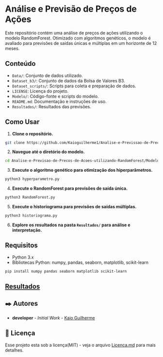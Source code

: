 # Análise e Previsão de Preços de Ações

Este repositório contém uma análise de preços de ações utilizando o modelo RandomForest. Otimizado com algoritmos genéticos, o modelo é avaliado para previsões de saídas únicas e múltiplas em um horizonte de 12 meses.

## Conteúdo

- `Data/`: Conjunto de dados utilizado.
- `Dataset_b3/`: Conjunto de dados da Bolsa de Valores B3.
- `Dataset_scripts/`: Scripts para coleta e preparação de dados.
- `LICENSE`: Licença do projeto.
- `Modelo/`: Código-fonte e scripts do modelo.
- `README.md`: Documentação e instruções de uso.
- `Resultados/`: Resultados das previsões.

## Como Usar

1. **Clone o repositório.**

```bash
git clone https://github.com/Kaioguilherme1/Analise-e-Previssao-de-Precos-de-Acoes-utilizando-RandomForest.git
```

2. **Navegue até o diretório do modelo.**

```bash
cd Analise-e-Previsao-de-Precos-de-Acoes-utilizando-RandomForest/Modelo
```

3. **Execute o algoritmo genético para otimização dos hiperparâmetros.**

```bash
python3 hyperparametro.py
```

4. **Execute o RandomForest para previsões de saída única.**

```bash
python3 RandomForest.py
```

5. **Execute o historiograma para previsões de saídas múltiplas.**

```bash
python3 historiograma.py
```

6. **Explore os resultados na pasta `Resultados/` para análise e interpretação.**

## Requisitos

- Python 3.x
- Bibliotecas Python: numpy, pandas, seaborn, matplotlib, scikit-learn
```bash
pip install numpy pandas seaborn matplotlib scikit-learn
```

## [Resultados]()


## ✒️ Autores

* **developer** - *Initial Work* - [Kaio Guilherme](https://github.com/Kaioguilherme1)

## 📑 Licença

Esse projeto esta sob a licença(MIT) - veja o arquivo [Licenca.md](https://github.com/Kaioguilherme1/Analise-e-Previssao-de-Precos-de-Acoes-utilizando-RandomForest/blob/main/LICENSE) para mais detalhes.
